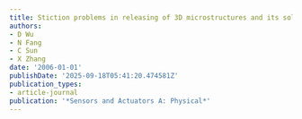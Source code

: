 ```yaml
---
title: Stiction problems in releasing of 3D microstructures and its solution
authors:
- D Wu
- N Fang
- C Sun
- X Zhang
date: '2006-01-01'
publishDate: '2025-09-18T05:41:20.474581Z'
publication_types:
- article-journal
publication: '*Sensors and Actuators A: Physical*'
---
```

